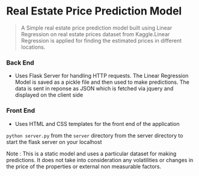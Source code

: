 # Real Estate Price Prediction Model
> A Simple real estate price prediction model built using Linear Regression on real estate prices dataset  from Kaggle.Linear Regression is applied for finding the estimated prices in different locations.

### Back End
* Uses Flask Server for handling HTTP requests. The Linear Regression Model is saved as a pickle file and then used to make predictions. The data is sent in reponse as JSON which is fetched via jquery and displayed on the client side

### Front End
* Uses HTML and CSS templates for the front end of the application 

```python server.py``` from the ```server``` directory from the server directory to start the flask server on your localhost

Note : This is a static model and uses a particular dataset for making predictions. It does not take into consideration any volatilities or changes in the price of the properties or external non measurable factors.
